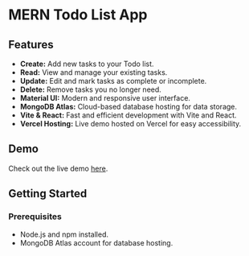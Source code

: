 # MERN Todo List App

## Features

- **Create:** Add new tasks to your Todo list.
- **Read:** View and manage your existing tasks.
- **Update:** Edit and mark tasks as complete or incomplete.
- **Delete:** Remove tasks you no longer need.
- **Material UI:** Modern and responsive user interface.
- **MongoDB Atlas:** Cloud-based database hosting for data storage.
- **Vite & React:** Fast and efficient development with Vite and React.
- **Vercel Hosting:** Live demo hosted on Vercel for easy accessibility.

## Demo

Check out the live demo [here](https://mern-todo-zeta-pied.vercel.app/).

## Getting Started

### Prerequisites

- Node.js and npm installed.
- MongoDB Atlas account for database hosting.

